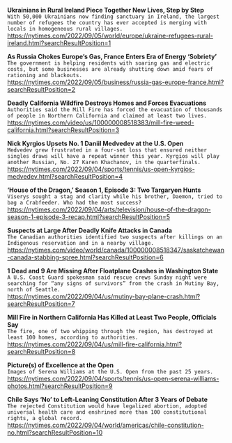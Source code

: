 **Ukrainians in Rural Ireland Piece Together New Lives, Step by Step**\
`With 50,000 Ukrainians now finding sanctuary in Ireland, the largest number of refugees the country has ever accepted is merging with locals in homogeneous rural villages.`\
https://nytimes.com/2022/09/05/world/europe/ukraine-refugees-rural-ireland.html?searchResultPosition=1

**As Russia Chokes Europe’s Gas, France Enters Era of Energy ‘Sobriety’**\
`The government is helping residents with soaring gas and electric costs, but some businesses are already shutting down amid fears of rationing and blackouts.`\
https://nytimes.com/2022/09/05/business/russia-gas-europe-france.html?searchResultPosition=2

**Deadly California Wildfire Destroys Homes and Forces Evacuations**\
`Authorities said the Mill Fire has forced the evacuation of thousands of people in Northern California and claimed at least two lives.`\
https://nytimes.com/video/us/100000008518383/mill-fire-weed-california.html?searchResultPosition=3

**Nick Kyrgios Upsets No. 1 Daniil Medvedev at the U.S. Open**\
`Medvedev grew frustrated in a four-set loss that ensured neither singles draws will have a repeat winner this year. Kyrgios will play another Russian, No. 27 Karen Khachanov, in the quarterfinals.`\
https://nytimes.com/2022/09/04/sports/tennis/us-open-kyrgios-medvedev.html?searchResultPosition=4

**‘House of the Dragon,’ Season 1, Episode 3: Two Targaryen Hunts**\
`Viserys sought a stag and clarity while his brother, Daemon, tried to bag a Crabfeeder. Who had the most success?`\
https://nytimes.com/2022/09/04/arts/television/house-of-the-dragon-season-1-episode-3-recap.html?searchResultPosition=5

**Suspects at Large After Deadly Knife Attacks in Canada**\
`The Canadian authorities identified two suspects after killings on an Indigenous reservation and in a nearby village.`\
https://nytimes.com/video/world/canada/100000008518347/saskatchewan-canada-stabbing-spree.html?searchResultPosition=6

**1 Dead and 9 Are Missing After Floatplane Crashes in Washington State**\
`A U.S. Coast Guard spokesman said rescue crews Sunday night were searching for “any signs of survivors” from the crash in Mutiny Bay, north of Seattle.`\
https://nytimes.com/2022/09/04/us/mutiny-bay-plane-crash.html?searchResultPosition=7

**Mill Fire in Northern California Has Killed at Least Two People, Officials Say**\
`The fire, one of two whipping through the region, has destroyed at least 100 homes, according to authorities.`\
https://nytimes.com/2022/09/04/us/mill-fire-california.html?searchResultPosition=8

**Picture(s) of Excellence at the Open**\
`Images of Serena Williams at the U.S. Open from the past 25 years.`\
https://nytimes.com/2022/09/04/sports/tennis/us-open-serena-williams-photos.html?searchResultPosition=9

**Chile Says ‘No’ to Left-Leaning Constitution After 3 Years of Debate**\
`The rejected Constitution would have legalized abortion, adopted universal health care and enshrined more than 100 constitutional rights, a global record.`\
https://nytimes.com/2022/09/04/world/americas/chile-constitution-no.html?searchResultPosition=10

